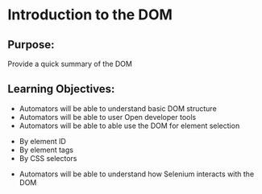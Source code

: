 # Introduction to the DOM

## Purpose:
Provide a quick summary of the DOM

## Learning Objectives:

- Automators will be able to understand basic DOM structure
- Automators will be able to user Open developer tools
- Automators will be able to able use the DOM for element selection
* By element ID
* By element tags
* By CSS selectors
- Automators will be able to understand how Selenium interacts with the DOM
